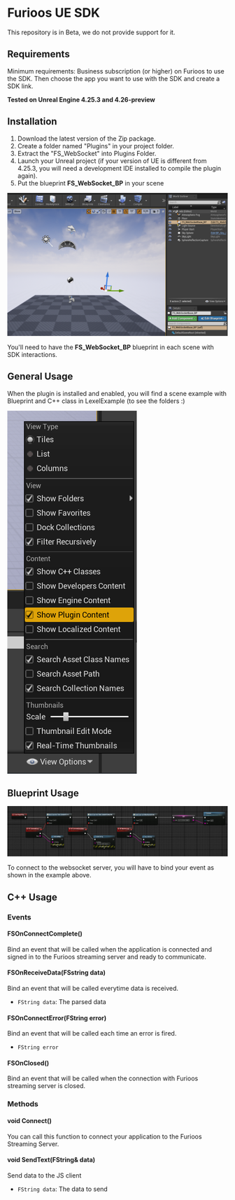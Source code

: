 # Furioos UE SDK

This repository is in Beta, we do not provide support for it.

## Requirements
Minimum requirements: Business subscription (or higher) on Furioos to use the SDK.
Then choose the app you want to use with the SDK and create a SDK link.

**Tested on Unreal Engine 4.25.3 and 4.26-preview**

## Installation
1. Download the latest version of the Zip package.
2. Create a folder named "Plugins" in your project folder.
3. Extract the "FS_WebSocket" into Plugins Folder.
4. Launch your Unreal project (if your version of UE is different from 4.25.3, you will need a development IDE installed to compile the plugin again).
5. Put the blueprint **FS_WebSocket_BP** in your scene

![Alt text](/FS_WebSocket/Resources/unreal.png)

You'll need to have the **FS_WebSocket_BP** blueprint in each scene with SDK interactions.

## General Usage

When the plugin is installed and enabled, you will find a scene example with Blueprint and C++ class in LexelExample (to see the folders :)

![Alt text](/FS_WebSocket/Resources/display_pluginsfolders.PNG)

## Blueprint Usage

![Alt text](/FS_WebSocket/Resources/connect.png)

To connect to the websocket server, you will have to bind your event as shown in the example above.

## C++ Usage

### Events

#### FSOnConnectComplete()
Bind an event that will be called when the application is connected and signed in to the Furioos streaming server and ready to communicate.

#### FSOnReceiveData(FSstring data)
Bind an event that will be called everytime data is received.

- `FString data`: The parsed data

#### FSOnConnectError(FString error)
Bind an event that will be called each time an error is fired.

- `FString error`

#### FSOnClosed()
Bind an event that will be called when the connection with Furioos streaming server is closed.

### Methods

#### void Connect()
You can call this function to connect your application to the Furioos Streaming Server.

#### void SendText(FString& data)
Send data to the JS client

- `FString data`: The data to send